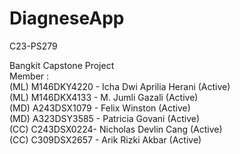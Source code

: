 # DiagneseApp
C23-PS279

Bangkit Capstone Project<br>
Member :<br>
(ML) M146DKY4220 - Icha Dwi Aprilia Herani (Active)<br>
(ML) M146DKX4133 - M. Jumli Gazali (Active)<br>
(MD) A243DSX1079 - Felix Winston (Active)<br>
(MD) A323DSY3585 - Patricia Govani (Active)<br>
(CC) C243DSX0224- Nicholas Devlin Cang (Active)<br>
(CC) C309DSX2657 - Arik Rizki Akbar (Active)<br>
